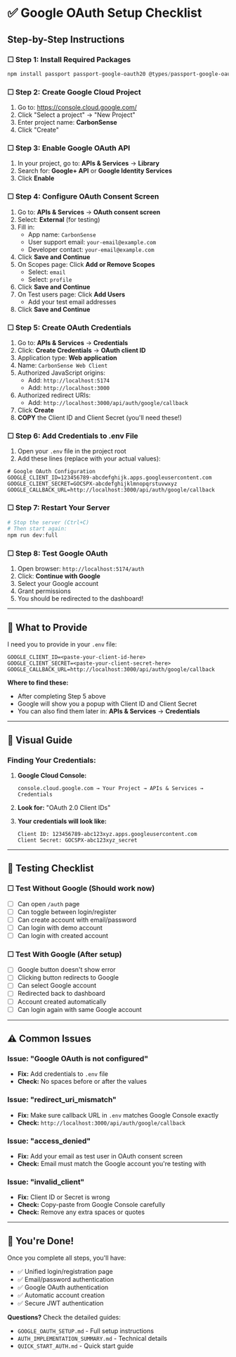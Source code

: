 # ✅ Google OAuth Setup Checklist

## Step-by-Step Instructions

### ☐ Step 1: Install Required Packages
```powershell
npm install passport passport-google-oauth20 @types/passport-google-oauth20
```

### ☐ Step 2: Create Google Cloud Project
1. Go to: https://console.cloud.google.com/
2. Click "Select a project" → "New Project"
3. Enter project name: **CarbonSense**
4. Click "Create"

### ☐ Step 3: Enable Google OAuth API
1. In your project, go to: **APIs & Services** → **Library**
2. Search for: **Google+ API** or **Google Identity Services**
3. Click **Enable**

### ☐ Step 4: Configure OAuth Consent Screen
1. Go to: **APIs & Services** → **OAuth consent screen**
2. Select: **External** (for testing)
3. Fill in:
   - App name: `CarbonSense`
   - User support email: `your-email@example.com`
   - Developer contact: `your-email@example.com`
4. Click **Save and Continue**
5. On Scopes page: Click **Add or Remove Scopes**
   - Select: `email`
   - Select: `profile`
6. Click **Save and Continue**
7. On Test users page: Click **Add Users**
   - Add your test email addresses
8. Click **Save and Continue**

### ☐ Step 5: Create OAuth Credentials
1. Go to: **APIs & Services** → **Credentials**
2. Click: **Create Credentials** → **OAuth client ID**
3. Application type: **Web application**
4. Name: `CarbonSense Web Client`
5. Authorized JavaScript origins:
   - Add: `http://localhost:5174`
   - Add: `http://localhost:3000`
6. Authorized redirect URIs:
   - Add: `http://localhost:3000/api/auth/google/callback`
7. Click **Create**
8. **COPY** the Client ID and Client Secret (you'll need these!)

### ☐ Step 6: Add Credentials to .env File
1. Open your `.env` file in the project root
2. Add these lines (replace with your actual values):
```env
# Google OAuth Configuration
GOOGLE_CLIENT_ID=123456789-abcdefghijk.apps.googleusercontent.com
GOOGLE_CLIENT_SECRET=GOCSPX-abcdefghijklmnopqrstuvwxyz
GOOGLE_CALLBACK_URL=http://localhost:3000/api/auth/google/callback
```

### ☐ Step 7: Restart Your Server
```powershell
# Stop the server (Ctrl+C)
# Then start again:
npm run dev:full
```

### ☐ Step 8: Test Google OAuth
1. Open browser: `http://localhost:5174/auth`
2. Click: **Continue with Google**
3. Select your Google account
4. Grant permissions
5. You should be redirected to the dashboard!

---

## 🎯 What to Provide

I need you to provide in your `.env` file:

```env
GOOGLE_CLIENT_ID=<paste-your-client-id-here>
GOOGLE_CLIENT_SECRET=<paste-your-client-secret-here>
GOOGLE_CALLBACK_URL=http://localhost:3000/api/auth/google/callback
```

**Where to find these:**
- After completing Step 5 above
- Google will show you a popup with Client ID and Client Secret
- You can also find them later in: **APIs & Services** → **Credentials**

---

## 📸 Visual Guide

### Finding Your Credentials:

1. **Google Cloud Console:**
   ```
   console.cloud.google.com → Your Project → APIs & Services → Credentials
   ```

2. **Look for:** "OAuth 2.0 Client IDs"

3. **Your credentials will look like:**
   ```
   Client ID: 123456789-abc123xyz.apps.googleusercontent.com
   Client Secret: GOCSPX-abc123xyz_secret
   ```

---

## 🧪 Testing Checklist

### ☐ Test Without Google (Should work now)
- [ ] Can open `/auth` page
- [ ] Can toggle between login/register
- [ ] Can create account with email/password
- [ ] Can login with demo account
- [ ] Can login with created account

### ☐ Test With Google (After setup)
- [ ] Google button doesn't show error
- [ ] Clicking button redirects to Google
- [ ] Can select Google account
- [ ] Redirected back to dashboard
- [ ] Account created automatically
- [ ] Can login again with same Google account

---

## ⚠️ Common Issues

### Issue: "Google OAuth is not configured"
- **Fix:** Add credentials to `.env` file
- **Check:** No spaces before or after the values

### Issue: "redirect_uri_mismatch"
- **Fix:** Make sure callback URL in `.env` matches Google Console exactly
- **Check:** `http://localhost:3000/api/auth/google/callback`

### Issue: "access_denied"
- **Fix:** Add your email as test user in OAuth consent screen
- **Check:** Email must match the Google account you're testing with

### Issue: "invalid_client"
- **Fix:** Client ID or Secret is wrong
- **Check:** Copy-paste from Google Console carefully
- **Check:** Remove any extra spaces or quotes

---

## 🎉 You're Done!

Once you complete all steps, you'll have:
- ✅ Unified login/registration page
- ✅ Email/password authentication
- ✅ Google OAuth authentication
- ✅ Automatic account creation
- ✅ Secure JWT authentication

**Questions?** Check the detailed guides:
- `GOOGLE_OAUTH_SETUP.md` - Full setup instructions
- `AUTH_IMPLEMENTATION_SUMMARY.md` - Technical details
- `QUICK_START_AUTH.md` - Quick start guide
